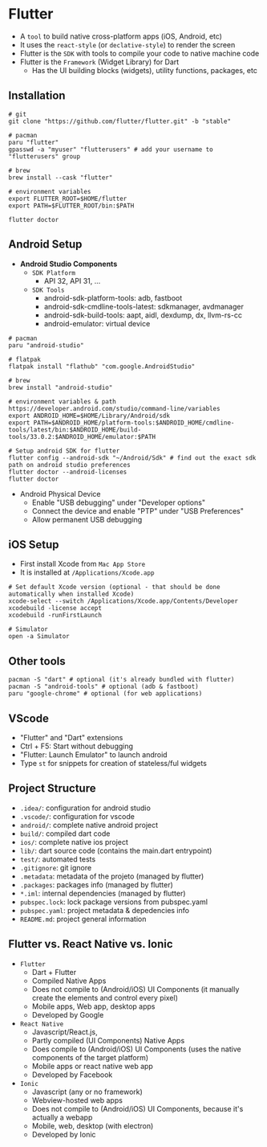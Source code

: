# Flutter

- A `tool` to build native cross-platform apps (iOS, Android, etc)
- It uses the `react-style` (or `declative-style`) to render the screen
- Flutter is the `SDK` with tools to compile your code to native machine code
- Flutter is the `Framework` (Widget Library) for Dart
  - Has the UI building blocks (widgets), utility functions, packages, etc

## Installation

```shell
# git
git clone "https://github.com/flutter/flutter.git" -b "stable"

# pacman
paru "flutter"
gpasswd -a "myuser" "flutterusers" # add your username to "flutterusers" group

# brew
brew install --cask "flutter"
```

```shell
# environment variables
export FLUTTER_ROOT=$HOME/flutter
export PATH=$FLUTTER_ROOT/bin:$PATH
```

```shell
flutter doctor
```

## Android Setup

- **Android Studio Components**
  - `SDK Platform`
    - API 32, API 31, ...
  - `SDK Tools`
    - android-sdk-platform-tools: adb, fastboot
    - android-sdk-cmdline-tools-latest: sdkmanager, avdmanager
    - android-sdk-build-tools: aapt, aidl, dexdump, dx, llvm-rs-cc
    - android-emulator: virtual device

```shell
# pacman
paru "android-studio"

# flatpak
flatpak install "flathub" "com.google.AndroidStudio"

# brew
brew install "android-studio"
```

```shell
# environment variables & path https://developer.android.com/studio/command-line/variables
export ANDROID_HOME=$HOME/Library/Android/sdk
export PATH=$ANDROID_HOME/platform-tools:$ANDROID_HOME/cmdline-tools/latest/bin:$ANDROID_HOME/build-tools/33.0.2:$ANDROID_HOME/emulator:$PATH
```

```shell
# Setup android SDK for flutter
flutter config --android-sdk "~/Android/Sdk" # find out the exact sdk path on android studio preferences
flutter doctor --android-licenses
flutter doctor
```

- Android Physical Device
  - Enable "USB debugging" under "Developer options"
  - Connect the device and enable "PTP" under "USB Preferences"
  - Allow permanent USB debugging

## iOS Setup

- First install Xcode from `Mac App Store`
- It is installed at `/Applications/Xcode.app`

```shell
# Set default Xcode version (optional - that should be done automatically when installed Xcode)
xcode-select --switch /Applications/Xcode.app/Contents/Developer
xcodebuild -license accept
xcodebuild -runFirstLaunch

# Simulator
open -a Simulator
```

## Other tools

```shell
pacman -S "dart" # optional (it's already bundled with flutter)
pacman -S "android-tools" # optional (adb & fastboot)
paru "google-chrome" # optional (for web applications)
```

## VScode

- "Flutter" and "Dart" extensions
- Ctrl + F5: Start without debugging
- "Flutter: Launch Emulator" to launch android
- Type `st` for snippets for creation of stateless/ful widgets

## Project Structure

- `.idea/`: configuration for android studio
- `.vscode/`: configuration for vscode
- `android/`: complete native android project
- `build/`: compiled dart code
- `ios/`: complete native ios project
- `lib/`: dart source code (contains the main.dart entrypoint)
- `test/`: automated tests
- `.gitignore`: git ignore
- `.metadata`: metadata of the projeto (managed by flutter)
- `.packages`: packages info (managed by flutter)
- `*.iml`: internal dependencies (managed by flutter)
- `pubspec.lock`: lock package versions from pubspec.yaml
- `pubspec.yaml`: project metadata & depedencies info
- `README.md`: project general information

## Flutter vs. React Native vs. Ionic

- `Flutter`
  - Dart + Flutter
  - Compiled Native Apps
  - Does not compile to (Android/iOS) UI Components (it manually create the elements and control every pixel)
  - Mobile apps, Web app, desktop apps
  - Developed by Google
- `React Native`
  - Javascript/React.js,
  - Partly compiled (UI Components) Native Apps
  - Does compile to (Android/iOS) UI Components (uses the native components of the target platform)
  - Mobile apps or react native web app
  - Developed by Facebook
- `Ionic`
  - Javascript (any or no framework)
  - Webview-hosted web apps
  - Does not compile to (Android/iOS) UI Components, because it's actually a webapp
  - Mobile, web, desktop (with electron)
  - Developed by Ionic
